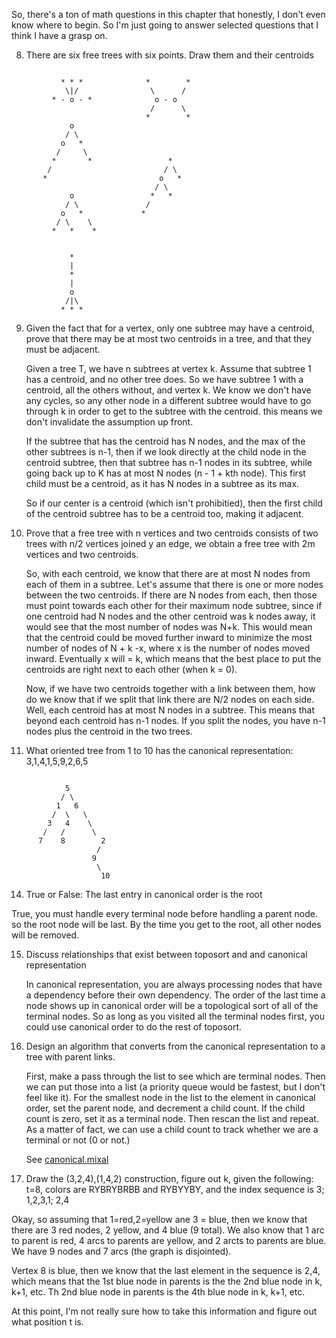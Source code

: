 So, there's a ton of math questions in this chapter that honestly, I don't even know where to begin. So I'm just going to answer selected questions that I think I have a grasp on.

8) There are six free trees with six points. Draw them and their centroids


```

           * * *              *        *
            \|/                \      /
         * - o - *              o - o 
                               /      \
                              *        *
             o
            / \
           o   *
          /     \
         *       *                 *
        /                         / \
       *                         o   *
                                / \
             o                 *   *
            / \               /
           o   *             *
          / \    \
         *   *    *


             *
             |
             *
             |
             o
            /|\
           * * * 
```

9) Given the fact that for a vertex, only one subtree may have a centroid, prove that there may be at most two centroids in a tree, and that they must be adjacent.

    Given a tree T, we have n subtrees at vertex k. Assume that subtree 1 has a centroid, and no other tree does. So we have subtree 1 with a centroid, all the others without, and vertex k. We know we don't have any cycles, so any other node in a different subtree would have to go through k in order to get to the subtree with the centroid. this means we don't invalidate the assumption up front.
    
    If the subtree that has the centroid has N nodes, and the max of the other subtrees is n-1, then if we look directly at the child node in the centroid subtree, then that subtree has n-1 nodes in its subtree, while going back up to K has at most N nodes (n - 1 + kth node). This first child must be a centroid, as it has N nodes in a subtree as its max.

    So if our center is a centroid (which isn't prohibitied), then the first child of the centroid subtree has to be a centroid too, making it adjacent.

10) Prove that a free tree with n vertices and two centroids consists of two trees with n/2 vertices joined y an edge, we obtain a free tree with 2m vertices and two centroids.

    So, with each centroid, we know that there are at most N nodes from each of them in a subtree. Let's assume that there is one or more nodes between the two centroids. If there are N nodes from each, then those must point towards each other for their maximum node subtree, since if one centroid had N nodes and the other centroid was k nodes away, it would see that the most number of nodes was N+k. This would mean that the centroid could be moved further inward to minimize the most number of nodes of N + k -x, where x is the number of nodes moved inward. Eventually x will = k, which means that the best place to put the centroids are right next to each other (when k = 0).

    Now, if we have two centroids together with a link between them, how do we know that if we split that link there are N/2 nodes on each side. Well, each centroid has at most N nodes in a subtree. This means that beyond each centroid has n-1 nodes. If you split the nodes, you have n-1 nodes plus the centroid in the two trees.

13) What oriented tree from 1 to 10 has the canonical representation: 3,1,4,1,5,9,2,6,5

``` 
             
            5  
           / \
          1   6
         /  \   \
        3   4    \
       /   /      \
      7    8        2
                   /
                  9
                   \
                    10
```

14) True or False: The last entry in canonical order is the root

True, you must handle every terminal node before handling a parent node. so the root node will be last. By the time you get to the root, all other nodes will be removed.

15) Discuss relationships that exist between toposort and and canonical representation

    In canonical representation, you are always processing nodes that have a dependency before their own dependency. The order of the last time a node shows up in canonical order will be a topological sort of all of the terminal nodes. So as long as you visited all the terminal nodes first, you could use canonical order to do the rest of toposort.

16) Design an algorithm that converts from the canonical representation to a tree with parent links.

    First, make a pass through the list to see which are terminal nodes. Then we can put those into a list (a priority queue would be fastest, but I don't feel like it). For the smallest node in the list to the element in canonical order, set the parent node, and decrement a child count. If the child count is zero, set it as a terminal node. Then rescan the list and repeat. As a matter of fact, we can use a child count to track whether we are a terminal or not (0 or not.)

    See [canonical.mixal](canonical.mixal)


26) Draw the (3,2,4),(1,4,2) construction, figure out k, given the following: t=8, colors are RYBRYBRBB and RYBYYBY, and the index sequence is 3; 1,2,3,1; 2,4


Okay, so assuming that 1=red,2=yellow ane 3 = blue, then we know that
 there are 3 red nodes, 2 yellow, and 4 blue (9 total). We also know that 1 arc to parent is red, 4 arcs to parents are yellow, and 2 arcts to parents are blue. We have 9 nodes and 7 arcs (the graph is disjointed).

 Vertex 8 is blue, then we know that the last element in the sequence is 2,4, which means that the 1st blue node in parents is the the 2nd  blue node in k, k+1, etc. Th 2nd blue node in parents is the 4th blue node in k, k+1, etc.

 At this point, I'm not really sure how to take this information and figure out what position t is.